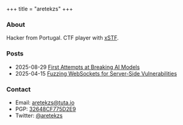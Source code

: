 +++
title = "aretekzs"
+++

### About
Hacker from Portugal. CTF player with [xSTF](https://xstf.pt/).

### Posts
- 2025-08-29 [First Attempts at Breaking AI Models](/posts/first-attemps-at-breaking-ai-models/)
- 2025-04-15 [Fuzzing WebSockets for Server-Side Vulnerabilities](/posts/fuzzing-ws/)

### Contact
- Email: [aretekzs@tuta.io](mailto:aretekzs@tuta.io)
- PGP: [32648CF775D2E9](32648CF775D2E9.asc)
- Twitter: [@aretekzs](https://x.com/aretekzs)
